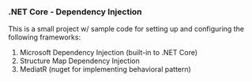 ### .NET Core - Dependency Injection

This is a small project w/ sample code for setting up and configuring the following frameworks: 

1. Microsoft Dependency Injection (built-in to .NET Core)
2. Structure Map Dependency Injection
3. MediatR (nuget for implementing behavioral pattern)